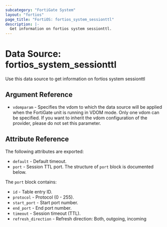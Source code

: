 ```yaml
---
subcategory: "FortiGate System"
layout: "fortios"
page_title: "FortiOS: fortios_system_sessionttl"
description: |-
  Get information on fortios system sessionttl.
---
```


# Data Source: fortios_system_sessionttl
Use this data source to get information on fortios system sessionttl

## Argument Reference


* `vdomparam` - Specifies the vdom to which the data source will be applied when the FortiGate unit is running in VDOM mode. Only one vdom can be specified. If you want to inherit the vdom configuration of the provider, please do not set this parameter.


## Attribute Reference

The following attributes are exported:

* `default` - Default timeout.
* `port` - Session TTL port. The structure of `port` block is documented below.

The `port` block contains:

* `id` - Table entry ID.
* `protocol` - Protocol (0 - 255).
* `start_port` - Start port number.
* `end_port` - End port number.
* `timeout` - Session timeout (TTL).
* `refresh_direction` - Refresh direction: Both, outgoing, incoming

